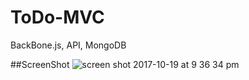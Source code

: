 # ToDo-MVC
BackBone.js, API, MongoDB

##ScreenShot
![screen shot 2017-10-19 at 9 36 34 pm](https://user-images.githubusercontent.com/29879231/31805545-72b277f4-b516-11e7-99ba-528c72226662.png)
